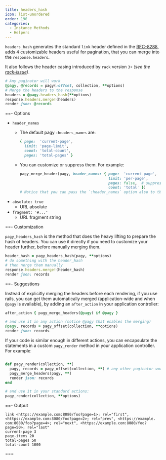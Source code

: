 ```yaml
---
title: headers_hash
icon: list-unordered
order: 190
categories:
  - Instance Methods
  - Helpers
---
```


`headers_hash` generates the standard `link` header defined in the
[RFC-8288](https://tools.ietf.org/html/rfc8288), adds 4 customizable headers useful for pagination, that you can merge into the `response.headers`.

It also follows the header casing introduced by `rack` version `3+` _(see the [rack-issue](https://github.com/rack/rack/issues/1592))_.

```ruby Controller
# Any paginator will work
@pagy, @records = pagy(:offset, collection, **options)
# Merge the headers to the response
headers = @pagy.headers_hash(**options)
response.headers.merge!(headers)
render json: @records
```

==- Options

- `header_names`
  - The default pagy `:headers_names` are:
    ```ruby
    { page:  'current-page',
      limit: 'page-limit',
      count: 'total-count',
      pages: 'total-pages' }
    ```
  - You can customize or suppress them. For example:

    ```ruby Controller
    pagy_merge_header(pagy, header_names: { page:  'current-page',
                                            limit: 'per-page',
                                            pages: false,  # suppress the output
                                            count: 'total' })
    # Notice that you can pass the `:header_names` option also to the paginator 
    ```
- `absolute: true`
  - URL absolute
- `fragment: '#...'`
  - URL fragment string

==- Customization
<br/>

`pagy_headers_hash` is the method that does the heavy lifting to prepare the hash of headers. You can use it directly if you need to customize your header further, before manually merging them.

```ruby Controller (action)
header_hash = pagy_headers_hash(pagy, **options)
# do something with the header_hash
# then nerge them manually
response.headers.merge!(header_hash)
render json: records
```

==- Suggestions
<br/>

Instead of explicitly merging the headers before each rendering, if you use rails, you can get them automatically merged (application-wide and when `@pagy` is available), by adding an `after_action` in your application controller:

```ruby Controller (after_action)
after_action { pagy_merge_headers(@pagy) if @pagy }

# and use it in any action (notice @pagy that enables the merging)
@pagy, records = pagy_offset(collection, **options)
render json: records
```

If your code is similar enough in different actions, you can encapsulate the statements in a custom `pagy_render` method in your
application controller. For example:

```ruby Controller (pagy_render)

def pagy_render(collection, **)
  pagy, records = pagy_offset(collection, **) # any other paginator works
  pagy_merge_headers(pagy, **)
  render json: records
end

# and use it in your standard actions:
pagy_render(collection, **options)
```

==- Output

```text Example of the default HTTP headers
link <https://example.com:8080/foo?page=1>; rel="first", <https://example.com:8080/foo?page=2>; rel="prev", <https://example.
com:8080/foo?page=4>; rel="next", <https://example.com:8080/foo?page=50>; rel="last"
current-page 3
page-items 20
total-pages 50
total-count 1000
```

===
